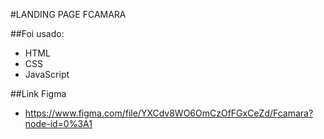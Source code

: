#LANDING PAGE FCAMARA

##Foi usado:

- HTML
- CSS
- JavaScript

##Link Figma

- https://www.figma.com/file/YXCdv8WO6OmCzOfFGxCeZd/Fcamara?node-id=0%3A1
